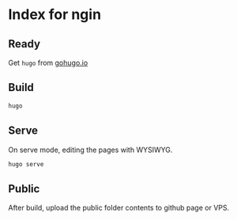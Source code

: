 # Index for ngin

## Ready

Get `hugo` from [gohugo.io](https://gohugo.io/)

## Build

```bash
hugo
```

## Serve

On serve mode, editing the pages with WYSIWYG.

```bash
hugo serve
```

## Public

After build, upload the public folder contents to github page or VPS.

